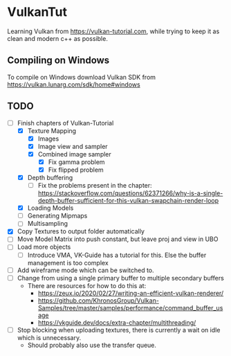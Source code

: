 # VulkanTut

Learning Vulkan from <https://vulkan-tutorial.com>, while trying to keep it as clean and modern c++ as possible.

## Compiling on Windows

To compile on Windows download Vulkan SDK from <https://vulkan.lunarg.com/sdk/home#windows>

## TODO

- [ ] Finish chapters of Vulkan-Tutorial
  - [x] Texture Mapping
    - [x] Images
    - [x] Image view and sampler
    - [x] Combined image sampler
      - [x] Fix gamma problem
      - [x] Fix flipped problem
  - [x] Depth buffering
    - [ ] Fix the problems present in the chapter: <https://stackoverflow.com/questions/62371266/why-is-a-single-depth-buffer-sufficient-for-this-vulkan-swapchain-render-loop>
  - [x] Loading Models
  - [ ] Generating Mipmaps
  - [ ] Multisampling
- [x] Copy Textures to output folder automatically
- [ ] Move Model Matrix into push constant, but leave proj and view in UBO
- [ ] Load more objects
  - [ ] Introduce VMA, VK-Guide has a tutorial for this. Else the buffer management is too complex
- [ ] Add wireframe mode which can be switched to.
- [ ] Change from using a single primary buffer to multiple secondary buffers
  - There are resources for how to do this at:
    - <https://zeux.io/2020/02/27/writing-an-efficient-vulkan-renderer/>
    - <https://github.com/KhronosGroup/Vulkan-Samples/tree/master/samples/performance/command_buffer_usage>
    - <https://vkguide.dev/docs/extra-chapter/multithreading/>
- [ ] Stop blocking when uploading textures, there is currently a wait on idle which is unnecessary.
  - Should probably also use the transfer queue.
